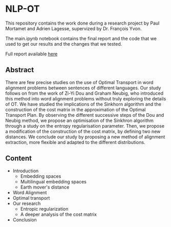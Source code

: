 # NLP-OT

This repository contains the work done during a research project by Paul Mortamet and Adrien Lagesse, supervized by Dr. François Yvon.

The main.ipynb notebook contains the final report and the code that we used to get our results and the changes that we tested.

Full report available [here](assets/report.pdf)

## Abstract

There are few precise studies on the use of Optimal Transport in word alignment problems between sentences of different languages. Our study follows on from the work of Zi-Yi Dou and Graham Neubig, who introduced this method into word alignment problems without truly exploring the details of OT. We have studied the implications of the Sinkhorn algorithm and the construction of the cost matrix in the approximation of the Optimal Transport Plan. By observing the different successive steps of the Dou and Neubig method, we propose an optimisation of the Sinkhron algorithm through a study on the entropy regularisation parameter. Then, we propose a modification of the construction of the cost matrix, by defining two new distances. We conclude our study by proposing a new method of alignment extraction, more flexible and adapted to the different distributions.

## Content

- Introduction
    - Embedding spaces
    - Multilingual embedding spaces
    - Earth mover's distance
- Word Alignment
- Optimal transport
- Our research
    - Entropic regularization
    - A deeper analysis of the cost matrix
- Conclusion
